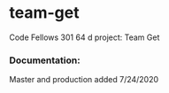 # team-get
Code Fellows 301 64 d project: Team Get

### Documentation:

Master and production added 7/24/2020 

